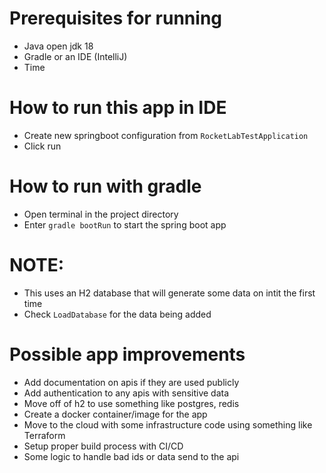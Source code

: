 # Prerequisites for running
- Java open jdk 18
- Gradle or an IDE (IntelliJ)
- Time

# How to run this app in IDE
- Create new springboot configuration from `RocketLabTestApplication`
- Click run

# How to run with gradle
- Open terminal in the project directory
- Enter `gradle bootRun` to start the spring boot app

# NOTE:
- This uses an H2 database that will generate some data on intit the first time
- Check `LoadDatabase` for the data being added

# Possible app improvements
- Add documentation on apis if they are used publicly
- Add authentication to any apis with sensitive data
- Move off of h2 to use something like postgres, redis
- Create a docker container/image for the app
- Move to the cloud with some infrastructure code using something like Terraform
- Setup proper build process with CI/CD
- Some logic to handle bad ids or data send to the api

